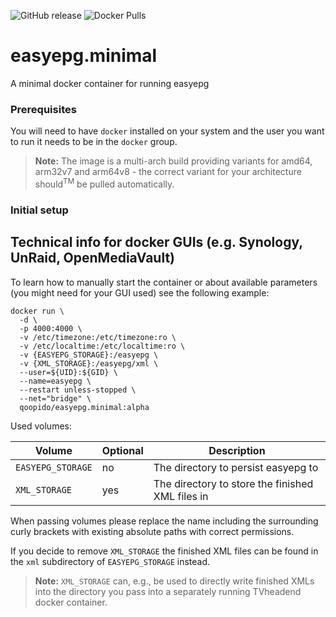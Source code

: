 ![GitHub release](https://img.shields.io/github/release/dlueth/easyepg.minimal.svg)
![Docker Pulls](https://img.shields.io/docker/pulls/qoopido/easyepg.minimal.svg)

# easyepg.minimal
A minimal docker container for running easyepg 

### Prerequisites
You will need to have `docker` installed on your system and the user you want to run it needs to be in the `docker` group.

> **Note:** The image is a multi-arch build providing variants for amd64, arm32v7 and arm64v8 - the correct variant for your architecture should<sup>TM</sup> be pulled automatically.

### Initial setup

## Technical info for docker GUIs (e.g. Synology, UnRaid, OpenMediaVault)
To learn how to manually start the container or about available parameters (you might need for your GUI used) see the following example:

```
docker run \
  -d \
  -p 4000:4000 \
  -v /etc/timezone:/etc/timezone:ro \
  -v /etc/localtime:/etc/localtime:ro \
  -v {EASYEPG_STORAGE}:/easyepg \
  -v {XML_STORAGE}:/easyepg/xml \
  --user=${UID}:${GID} \
  --name=easyepg \
  --restart unless-stopped \
  --net="bridge" \
  qoopido/easyepg.minimal:alpha
```

Used volumes:

| Volume            | Optional | Description                                      |
|-------------------|----------|--------------------------------------------------|
| `EASYEPG_STORAGE` | no       | The directory to persist easyepg to              |
| `XML_STORAGE`     | yes      | The directory to store the finished XML files in |

When passing volumes please replace the name including the surrounding curly brackets with existing absolute paths with correct permissions.

If you decide to remove `XML_STORAGE` the finished XML files can be found in the `xml` subdirectory of `EASYEPG_STORAGE` instead.

> **Note:** `XML_STORAGE` can, e.g., be used to directly write finished XMLs into the directory you pass into a separately running TVheadend docker container.
